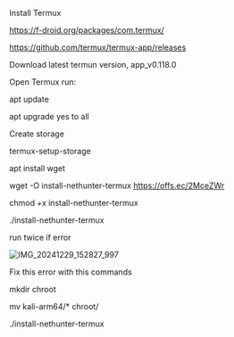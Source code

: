 Install Termux

https://f-droid.org/packages/com.termux/

https://github.com/termux/termux-app/releases

Download latest termun version, app_v0.118.0

Open Termux
run:

apt update

apt upgrade yes to all

Create storage

termux-setup-storage

apt install wget

wget -O install-nethunter-termux https://offs.ec/2MceZWr

chmod +x install-nethunter-termux

./install-nethunter-termux

run twice if error

![IMG_20241229_152827_997](https://github.com/user-attachments/assets/729407c7-d8d6-4d35-9909-d9cb73c838f0)

Fix this error with this commands

mkdir chroot

mv kali-arm64/* chroot/

./install-nethunter-termux


